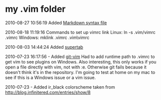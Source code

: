 my .vim folder
==============

2010-08-27 10:56:19 Added [Markdown syntax file](http://github.com/plasticboy/vim-markdown.git)


2010-08-18 11:19:16 Commands to set up vimrc link
Linux:
  ln -s .vim/vimrc .vimrc
Windows:
  mklink .vimrc .vim\vimrc

2010-08-03 14:44:24 Added [supertab](http://www.vim.org/scripts/script.php?script_id=1643)

2010-07-23 16:17:56 - Added [git-vim](http://github.com/motemen/git-vim)  Had to add runtime path to .vimrc to get vim to see plugins on Windows.  Also interesting, this only works if you open a file directly with vim, not with :e.  Otherwise git fails because it doesn't think it's in the repository.  I'm going to test at home on my mac to see if this is a Windows issue or a vim issue.


2010-07-23 - Added ir_black colorscheme taken from http://blog.infinitered.com/entries/show/8

